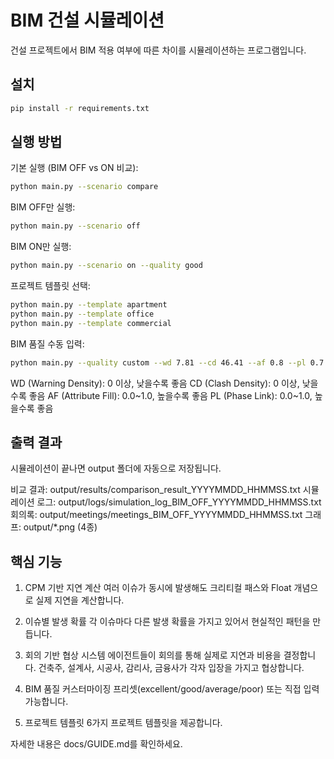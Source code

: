 # BIM 건설 시뮬레이션

건설 프로젝트에서 BIM 적용 여부에 따른 차이를 시뮬레이션하는 프로그램입니다.

## 설치

```bash
pip install -r requirements.txt
```

## 실행 방법

기본 실행 (BIM OFF vs ON 비교):
```bash
python main.py --scenario compare
```

BIM OFF만 실행:
```bash
python main.py --scenario off
```

BIM ON만 실행:
```bash
python main.py --scenario on --quality good
```

프로젝트 템플릿 선택:
```bash
python main.py --template apartment
python main.py --template office
python main.py --template commercial
```

BIM 품질 수동 입력:
```bash
python main.py --quality custom --wd 7.81 --cd 46.41 --af 0.8 --pl 0.7
```

WD (Warning Density): 0 이상, 낮을수록 좋음
CD (Clash Density): 0 이상, 낮을수록 좋음
AF (Attribute Fill): 0.0~1.0, 높을수록 좋음
PL (Phase Link): 0.0~1.0, 높을수록 좋음

## 출력 결과

시뮬레이션이 끝나면 output 폴더에 자동으로 저장됩니다.

비교 결과: output/results/comparison_result_YYYYMMDD_HHMMSS.txt
시뮬레이션 로그: output/logs/simulation_log_BIM_OFF_YYYYMMDD_HHMMSS.txt
회의록: output/meetings/meetings_BIM_OFF_YYYYMMDD_HHMMSS.txt
그래프: output/*.png (4종)

## 핵심 기능

1. CPM 기반 지연 계산
   여러 이슈가 동시에 발생해도 크리티컬 패스와 Float 개념으로 실제 지연을 계산합니다.

2. 이슈별 발생 확률
   각 이슈마다 다른 발생 확률을 가지고 있어서 현실적인 패턴을 만듭니다.

3. 회의 기반 협상 시스템
   에이전트들이 회의를 통해 실제로 지연과 비용을 결정합니다.
   건축주, 설계사, 시공사, 감리사, 금융사가 각자 입장을 가지고 협상합니다.

4. BIM 품질 커스터마이징
   프리셋(excellent/good/average/poor) 또는 직접 입력 가능합니다.

5. 프로젝트 템플릿
   6가지 프로젝트 템플릿을 제공합니다.

자세한 내용은 docs/GUIDE.md를 확인하세요.
